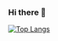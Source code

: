 ### Hi there 👋
<!--
[![My Awesome Stats](https://awesome-github-stats.azurewebsites.net/user-stats/ismailazdad?cardType=github&theme=dark&preferLogin=false)](https://git.io/awesome-stats-card)
-->

<!--
[![My Awesome Stats](https://awesome-github-stats.azurewebsites.net/user-stats/ismailazdad?cardType=level&preferLogin=false)](https://git.io/awesome-stats-card)
-->
[![Top Langs](https://github-readme-stats.vercel.app/api/top-langs/?username=ismailazdad&langs_count=10&layout=compact&theme=dark&hide_progress=true&disable_animation=true)](https://github.com/ismailazdad/github-readme-stats)

<!-- - [Linus Torvalds](https://github.com/ismailazdad)

    [![Contribution Stats](https://github-contribution-stats.vercel.app/api/?username=ismailazdad)](https://github.com/ismailazdad/github-contribution-stats/)-->


<!--
**ismailazdad/ismailazdad** is a ✨ _special_ ✨ repository because its `README.md` (this file) appears on your GitHub profile.

Here are some ideas to get you started:

- 🔭 I’m currently working on ...
- 🌱 I’m currently learning ...
- 👯 I’m looking to collaborate on ...
- 🤔 I’m looking for help with ...
- 💬 Ask me about ...
- 📫 How to reach me: ...
- 😄 Pronouns: ...
- ⚡ Fun fact: ...
-->
